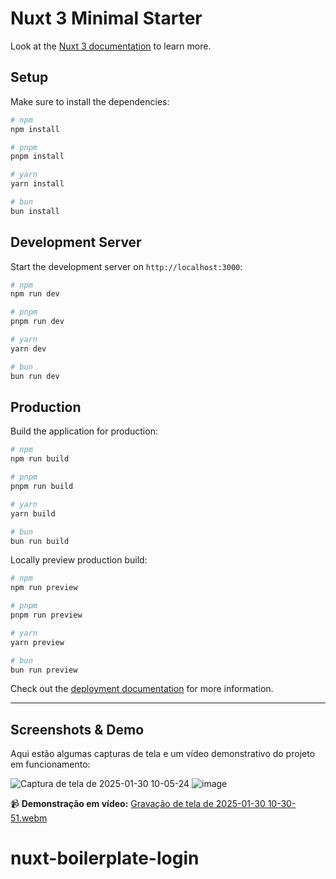 # Nuxt 3 Minimal Starter

Look at the [Nuxt 3 documentation](https://nuxt.com/docs/getting-started/introduction) to learn more.

## Setup

Make sure to install the dependencies:

```bash
# npm
npm install

# pnpm
pnpm install

# yarn
yarn install

# bun
bun install
```

## Development Server

Start the development server on `http://localhost:3000`:

```bash
# npm
npm run dev

# pnpm
pnpm run dev

# yarn
yarn dev

# bun
bun run dev
```

## Production

Build the application for production:

```bash
# npm
npm run build

# pnpm
pnpm run build

# yarn
yarn build

# bun
bun run build
```

Locally preview production build:

```bash
# npm
npm run preview

# pnpm
pnpm run preview

# yarn
yarn preview

# bun
bun run preview
```

Check out the [deployment documentation](https://nuxt.com/docs/getting-started/deployment) for more information.

---

## Screenshots & Demo

Aqui estão algumas capturas de tela e um vídeo demonstrativo do projeto em funcionamento:

![Captura de tela de 2025-01-30 10-05-24](https://github.com/user-attachments/assets/ba4b68a0-38ca-4414-9137-25ddc826f33b)
![image](https://github.com/user-attachments/assets/60c1ee5d-b01b-4255-bdaa-f44c07081b3a)


📹 **Demonstração em vídeo:**
[Gravação de tela de 2025-01-30 10-30-51.webm](https://github.com/user-attachments/assets/eb379e7d-868b-40f9-8d16-0c885f41642f)


# nuxt-boilerplate-login
